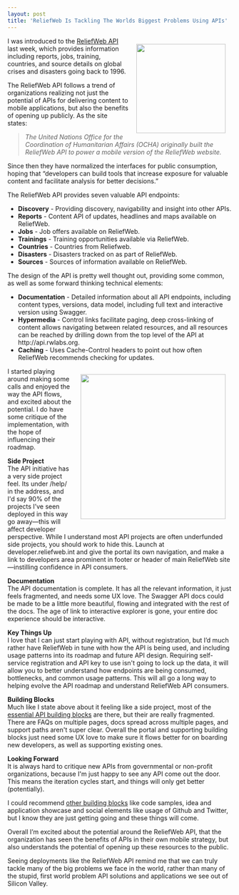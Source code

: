 ```yaml
---
layout: post
title: 'ReliefWeb Is Tackling The Worlds Biggest Problems Using APIs'
---
```

<p><a href="http://reliefweb.int" target="_blank"><img style="padding: 15px;" src="https://s3.amazonaws.com/kinlane-productions/api-evangelist/reliefweb/reliefweb-logo.jpg" alt="" width="200" align="right" /></a></p>
<p>I was introduced to the <a href="http://reliefweb.int/help/api">ReliefWeb API</a> last week, which provides information including reports, jobs, training, countries, and source details on global crises and disasters going back to 1996.</p>
<p>The ReliefWeb API follows a trend of organizations realizing not just the potential of APIs for delivering content to mobile applications, but also the benefits of opening up publicly. As the site states:</p>
<blockquote><em>The United Nations Office for the Coordination of Humanitarian Affairs (OCHA) originally built the ReliefWeb API to power a mobile version of the ReliefWeb website.</em></blockquote>
<p>Since then they have normalized the interfaces for public consumption, hoping that &ldquo;developers can build tools that increase exposure for valuable content and facilitate analysis for better decisions.&rdquo;</p>
<p>The ReliefWeb API provides seven valuable API endpoints:</p>
<ul class="mainlist">
<li><strong>Discovery</strong> - Providing discovery, navigability and insight into other APIs.</li>
<li><strong>Reports</strong> - Content API of updates, headlines and maps available on ReliefWeb.</li>
<li><strong>Jobs</strong> - Job offers available on ReliefWeb.</li>
<li><strong>Trainings</strong> - Training opportunities available via ReliefWeb.</li>
<li><strong>Countries</strong> - Countries from Reliefweb.</li>
<li><strong>Disasters</strong> - Disasters tracked on as part of ReliefWeb.</li>
<li><strong>Sources</strong> - Sources of information available on ReliefWeb.</li>
</ul>
<p>The design of the API is pretty well thought out, providing some common, as well as some forward thinking technical elements:</p>
<ul class="mainlist">
<li><strong>Documentation</strong> - Detailed information about all API endpoints, including content types, versions, data model, including full text and interactive version using Swagger.</li>
<li><strong>Hypermedia</strong> - Control links facilitate paging, deep cross-linking of content allows navigating between related resources, and all resources can be reached by drilling down from the top level of the API at http://api.rwlabs.org.</li>
<li><strong>Caching</strong> - Uses Cache-Control headers to point out how often ReliefWeb recommends checking for updates.</li>
</ul>
<p><a href="http://reliefweb.int" target="_blank"><img style="padding: 15px;" src="https://s3.amazonaws.com/kinlane-productions/api-evangelist/reliefweb/reliefweb-syra.png" alt="" width="325" align="right" /></a></p>
<p>I started playing around making some calls and enjoyed the way the API flows, and excited about the potential. I do have some critique of the implementation, with the hope of influencing their roadmap.</p>
<p><strong>Side Project</strong><br /> The API initiative has a very side project feel. Its under /help/ in the address, and I'd say 90% of the projects I&rsquo;ve seen deployed in this way go away&mdash;this will affect developer perspective. While I understand most API projects are often underfunded side projects, you should work to hide this. Launch at developer.reliefweb.int and give the portal its own navigation, and make a link to developers area prominent in footer or header of main ReliefWeb site&mdash;instilling confidence in API consumers.</p>
<p><strong>Documentation</strong><br /> The API documentation is complete. It has all the relevant information, it just feels fragmented, and needs some UX love. The Swagger API docs could be made to be a little more beautiful, flowing and integrated with the rest of the docs. The age of link to interactive explorer is gone, your entire doc experience should be interactive.</p>
<p><strong>Key Things Up</strong><br /> I love that I can just start playing with API, without registration, but I&rsquo;d much rather have ReliefWeb in tune with how the API is being used, and including usage patterns into its roadmap and future API design. Requiring self-service registration and API key to use isn't going to lock up the data, it will allow you to better understand how endpoints are being consumed, bottlenecks, and common usage patterns. This will all go a long way to helping evolve the API roadmap and understand ReliefWeb API consumers.</p>
<p><strong>Building Blocks</strong><br /> Much like I state above about it feeling like a side project, most of the <a href="http://management.apievangelist.com/building-blocks.html">essential API building blocks</a> are there, but their are really fragmented. There are FAQs on multiple pages, docs spread across multiple pages, and support paths aren't super clear. Overall the portal and supporting building blocks just need some UX love to make sure it flows better for on boarding new developers, as well as supporting existing ones.</p>
<p><strong>Looking Forward</strong><br /> It is always hard to critique new APIs from governmental or non-profit organizations, because I'm just happy to see any API come out the door. This means the iteration cycles start, and things will only get better (potentially).</p>
<p>I could recommend <a href="http://management.apievangelist.com/building-blocks.html">other building blocks</a> like code samples, idea and application showcase and social elements like usage of Github and Twitter, but I know they are just getting going and these things will come.</p>
<p>Overall I&rsquo;m excited about the potential around the ReliefWeb API, that the organization has seen the benefits of APIs in their own mobile strategy, but also understands the potential of opening up these resources to the public.</p>
<p>Seeing deployments like the ReliefWeb API remind me that we can truly tackle many of the big problems we face in the world, rather than many of the stupid, first world problem API solutions and applications we see out of Silicon Valley.</p>